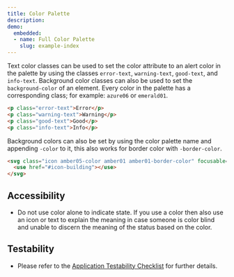 ```yaml
---
title: Color Palette
description:
demo:
  embedded:
  - name: Full Color Palette
    slug: example-index
---
```


Text color classes can be used to set the color attribute to an alert color in the palette by using the classes `error-text`, `warning-text`, `good-text`, and `info-text`. Background color classes can also be used to set the `background-color` of an element. Every color in the palette has a corresponding class; for example: `azure06` or `emerald01`.

```html
<p class="error-text">Error</p>
<p class="warning-text">Warning</p>
<p class="good-text">Good</p>
<p class="info-text">Info</p>
```

Background colors can also be set by using the color palette name and appending `-color` to it, this also works for border color with `-border-color`.

```html
<svg class="icon amber05-color amber01 amber01-border-color" focusable="false" aria-hidden="true" role="presentation">
  <use href="#icon-building"></use>
</svg>
```

## Accessibility

- Do not use color alone to indicate state. If you use a color then also use an icon or text to explain the meaning in case someone is color blind and unable to discern the meaning of the status based on the color.

## Testability

- Please refer to the [Application Testability Checklist](https://design.infor.com/resources/application-testability-checklist) for further details.
